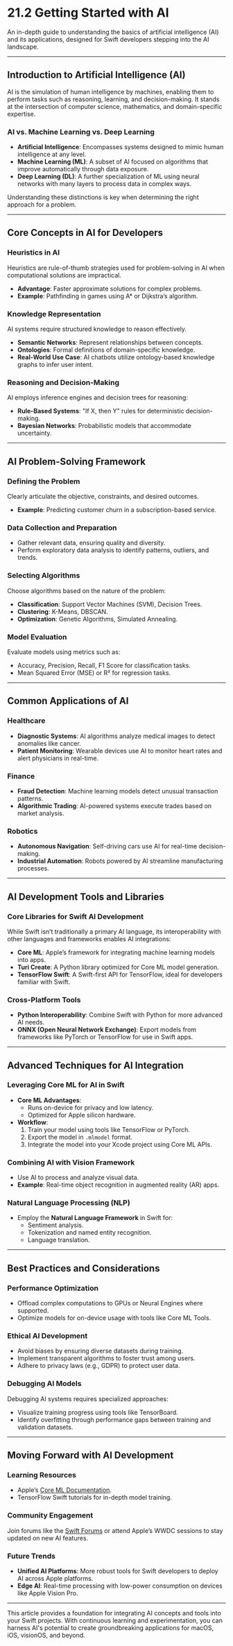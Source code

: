 # 21.2 Getting Started with AI
An in-depth guide to understanding the basics of artificial intelligence (AI) and its applications, designed for Swift developers stepping into the AI landscape.

---

## Introduction to Artificial Intelligence (AI)
AI is the simulation of human intelligence by machines, enabling them to perform tasks such as reasoning, learning, and decision-making. It stands at the intersection of computer science, mathematics, and domain-specific expertise.

### AI vs. Machine Learning vs. Deep Learning
- **Artificial Intelligence**: Encompasses systems designed to mimic human intelligence at any level.
- **Machine Learning (ML)**: A subset of AI focused on algorithms that improve automatically through data exposure.
- **Deep Learning (DL)**: A further specialization of ML using neural networks with many layers to process data in complex ways.

Understanding these distinctions is key when determining the right approach for a problem.

---

## Core Concepts in AI for Developers
### Heuristics in AI
Heuristics are rule-of-thumb strategies used for problem-solving in AI when computational solutions are impractical.
- **Advantage**: Faster approximate solutions for complex problems.
- **Example**: Pathfinding in games using A* or Dijkstra’s algorithm.

### Knowledge Representation
AI systems require structured knowledge to reason effectively.
- **Semantic Networks**: Represent relationships between concepts.
- **Ontologies**: Formal definitions of domain-specific knowledge.
- **Real-World Use Case**: AI chatbots utilize ontology-based knowledge graphs to infer user intent.

### Reasoning and Decision-Making
AI employs inference engines and decision trees for reasoning:
- **Rule-Based Systems**: "If X, then Y" rules for deterministic decision-making.
- **Bayesian Networks**: Probabilistic models that accommodate uncertainty.

---

## AI Problem-Solving Framework
### Defining the Problem
Clearly articulate the objective, constraints, and desired outcomes.
- **Example**: Predicting customer churn in a subscription-based service.

### Data Collection and Preparation
- Gather relevant data, ensuring quality and diversity.
- Perform exploratory data analysis to identify patterns, outliers, and trends.

### Selecting Algorithms
Choose algorithms based on the nature of the problem:
- **Classification**: Support Vector Machines (SVM), Decision Trees.
- **Clustering**: K-Means, DBSCAN.
- **Optimization**: Genetic Algorithms, Simulated Annealing.

### Model Evaluation
Evaluate models using metrics such as:
- Accuracy, Precision, Recall, F1 Score for classification tasks.
- Mean Squared Error (MSE) or R² for regression tasks.

---

## Common Applications of AI
### Healthcare
- **Diagnostic Systems**: AI algorithms analyze medical images to detect anomalies like cancer.
- **Patient Monitoring**: Wearable devices use AI to monitor heart rates and alert physicians in real-time.

### Finance
- **Fraud Detection**: Machine learning models detect unusual transaction patterns.
- **Algorithmic Trading**: AI-powered systems execute trades based on market analysis.

### Robotics
- **Autonomous Navigation**: Self-driving cars use AI for real-time decision-making.
- **Industrial Automation**: Robots powered by AI streamline manufacturing processes.

---

## AI Development Tools and Libraries
### Core Libraries for Swift AI Development
While Swift isn’t traditionally a primary AI language, its interoperability with other languages and frameworks enables AI integrations:
- **Core ML**: Apple’s framework for integrating machine learning models into apps.
- **Turi Create**: A Python library optimized for Core ML model generation.
- **TensorFlow Swift**: A Swift-first API for TensorFlow, ideal for developers familiar with Swift.

### Cross-Platform Tools
- **Python Interoperability**: Combine Swift with Python for more advanced AI needs.
- **ONNX (Open Neural Network Exchange)**: Export models from frameworks like PyTorch or TensorFlow for use in Swift apps.

---

## Advanced Techniques for AI Integration
### Leveraging Core ML for AI in Swift
- **Core ML Advantages**:
  - Runs on-device for privacy and low latency.
  - Optimized for Apple silicon hardware.
- **Workflow**:
  1. Train your model using tools like TensorFlow or PyTorch.
  2. Export the model in `.mlmodel` format.
  3. Integrate the model into your Xcode project using Core ML APIs.

### Combining AI with Vision Framework
- Use AI to process and analyze visual data.
- **Example**: Real-time object recognition in augmented reality (AR) apps.

### Natural Language Processing (NLP)
- Employ the **Natural Language Framework** in Swift for:
  - Sentiment analysis.
  - Tokenization and named entity recognition.
  - Language translation.

---

## Best Practices and Considerations
### Performance Optimization
- Offload complex computations to GPUs or Neural Engines where supported.
- Optimize models for on-device usage with tools like Core ML Tools.

### Ethical AI Development
- Avoid biases by ensuring diverse datasets during training.
- Implement transparent algorithms to foster trust among users.
- Adhere to privacy laws (e.g., GDPR) to protect user data.

### Debugging AI Models
Debugging AI systems requires specialized approaches:
- Visualize training progress using tools like TensorBoard.
- Identify overfitting through performance gaps between training and validation datasets.

---

## Moving Forward with AI Development
### Learning Resources
- Apple’s [Core ML Documentation](https://developer.apple.com/documentation/coreml).
- TensorFlow Swift tutorials for in-depth model training.

### Community Engagement
Join forums like the [Swift Forums](https://forums.swift.org/) or attend Apple’s WWDC sessions to stay updated on new AI features.

### Future Trends
- **Unified AI Platforms**: More robust tools for Swift developers to deploy AI across Apple platforms.
- **Edge AI**: Real-time processing with low-power consumption on devices like Apple Vision Pro.

---

This article provides a foundation for integrating AI concepts and tools into your Swift projects. With continuous learning and experimentation, you can harness AI's potential to create groundbreaking applications for macOS, iOS, visionOS, and beyond.
